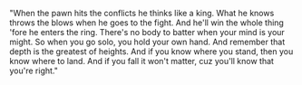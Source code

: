 "When the pawn hits the conflicts he thinks like a king.
What he knows throws the blows when he goes to the fight.
And he'll win the whole thing 'fore he enters the ring.
There's no body to batter when your mind is your might.
So when you go solo, you hold your own hand.
And remember that depth is the greatest of heights.
And if you know where you stand, then you know where to land.
And if you fall it won't matter, cuz you'll know that you're right."
